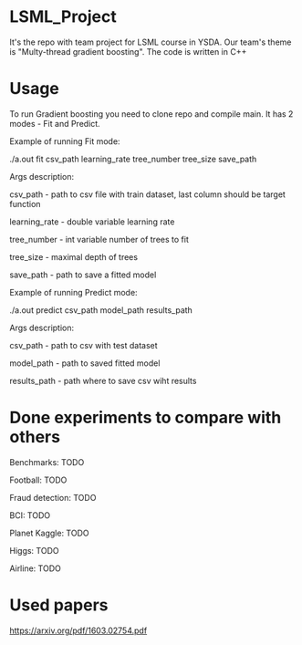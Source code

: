 # LSML_Project

It's the repo with team project for LSML course in YSDA. Our team's theme is "Multy-thread gradient boosting". The code is written in C++

# Usage

To run Gradient boosting you need to clone repo and compile main. It has 2 modes - Fit and Predict.

Example of running Fit mode:

./a.out fit csv_path learning_rate tree_number tree_size save_path

Args description:

csv_path - path to csv file with train dataset, last column should be target function

learning_rate - double variable learning rate

tree_number - int variable number of trees to fit

tree_size - maximal depth of trees

save_path - path to save a fitted model

Example of running Predict mode:

./a.out predict csv_path model_path results_path

Args description:

csv_path - path to csv with test dataset

model_path - path to saved fitted model

results_path - path where to save csv wiht results

# Done experiments to compare with others

Benchmarks: TODO

Football: TODO

Fraud detection: TODO

BCI: TODO

Planet Kaggle: TODO

Higgs: TODO

Airline: TODO

# Used papers

https://arxiv.org/pdf/1603.02754.pdf

